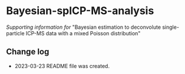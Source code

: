 # Bayesian-spICP-MS-analysis
*Supporting information for*
"Bayesian estimation to deconvolute single-particle ICP-MS data with a mixed Poisson distribution"

## Change log
* 2023-03-23 README file was created.
